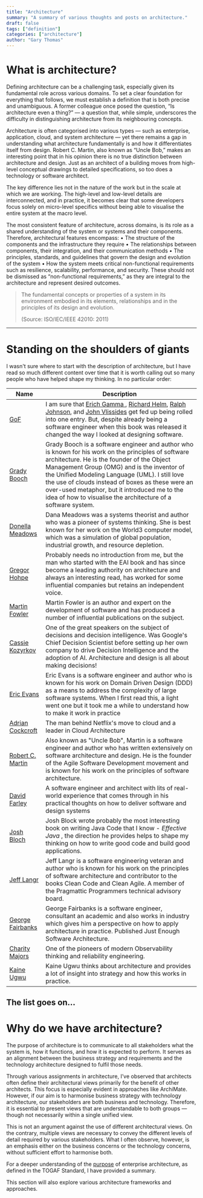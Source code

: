 ```yaml
---
title: "Architecture"
summary: "A summary of various thoughts and posts on architecture."
draft: false
tags: ["definition"]
categories: ["architecture"]
author: "Gary Thomas"
---
```


# What is architecture?

Defining architecture can be a challenging task, especially given its fundamental role across various domains. To set a clear foundation for everything that follows, we must establish a definition that is both precise and unambiguous. A former colleague once posed the question, “Is architecture even a thing?” — a question that, while simple, underscores the difficulty in distinguishing architecture from its neighbouring concepts.

Architecture is often categorised into various types — such as enterprise, application, cloud, and system architecture — yet there remains a gap in understanding what architecture fundamentally is and how it differentiates itself from design. Robert C. Martin, also known as “Uncle Bob,” makes an interesting point that in his opinion there is no true distinction between architecture and design. Just as an architect of a building moves from high-level conceptual drawings to detailed specifications, so too does a technology or software architect.

The key difference lies not in the nature of the work but in the scale at which we are working. The high-level and low-level details are interconnected, and in practice, it becomes clear that some developers focus solely on micro-level specifics without being able to visualise the entire system at the macro level.

The most consistent feature of architecture, across domains, is its role as a shared understanding of the system or systems and their components. Therefore, architectural features encompass:
	•	The structure of the components and the infrastructure they require
	•	The relationships between components, their integration, and their communication methods
	•	The principles, standards, and guidelines that govern the design and evolution of the system
	•	How the system meets critical non-functional requirements such as resilience, scalability, performance, and security. These should not be dismissed as “non-functional requirements,” as they are integral to the architecture and represent desired outcomes.

> The fundamental concepts or properties of a system in its environment embodied in its elements, relationships and in the principles of its design and evolution.
> 
> (Source: ISO/IEC/IEEE 42010: 2011)

---

# Standing on the shoulders of giants
I wasn't sure where to start with the description of architecture, but I have read so much different content over time that it is worth calling out so many people who have helped shape my thinking. In no particular order:

| Name | Description |
| --- | --- |
| [GoF](https://en.wikipedia.org/wiki/Design_Patterns) | I am sure that [Erich Gamma	](https://en.wikipedia.org/wiki/Erich_Gamma), [Richard Helm](https://en.wikipedia.org/wiki/Richard_Helm), [Ralph Johnson](https://en.wikipedia.org/wiki/Ralph_Johnson), and [John Vlissides](https://en.wikipedia.org/wiki/John_Vlissides) get fed up being rolled into one entry. But, despite already being a software engineer when this book was released it changed the way I looked at designing software. |
| [Grady Booch](https://en.wikipedia.org/wiki/Grady_Booch) | Grady Booch is a software engineer and author who is known for his work on the principles of software architecture. He is the founder of the Object Management Group (OMG) and is the inventor of the Unified Modeling Language (UML). I still love the use of clouds instead of boxes as these were an over-used metaphor, but it introduced me to the idea of how to visualise the architecture of a software system. |
| [Donella Meadows](https://en.wikipedia.org/wiki/Dana_Meadows) | Dana Meadows was a systems theorist and author who was a pioneer of systems thinking. She is best known for her work on the World3 computer model, which was a simulation of global population, industrial growth, and resource depletion. |
| [Gregor Hohpe](https://architectelevator.com/)| Probably needs no introduction from me, but the man who started with the EAI book and has since become a leading authority on architecture and always an interesting read, has worked for some influential companies but retains an independent voice. |
| [Martin Fowler](https://martinfowler.com/) | Martin Fowler is an author and expert on the development of software and has produced a number of influential publications on the subject. |
| [Cassie Kozyrkov](https://www.kozyr.com/) | One of the great speakers on the subject of decisions and decision intelligence. Was Google's Chief Decision Scientist before setting up her own company to drive Decision Intelligence and the adoption of AI. Architecture and design is all about making decisions! |
| [Eric Evans](https://www.domainlanguage.com/ddd/) | Eric Evans is a software engineer and author who is known for his work on Domain Driven Design (DDD) as a means to address the complexity of large software systems. When I first read this, a light went one but it took me a while to understand how to make it work in practice |
| [Adrian Cockcroft](https://www.linkedin.com/in/adriancockcroft/)| The man behind Netflix's move to cloud and a leader in Cloud Architecture|
| [Robert C. Martin](http://blog.cleancoder.com/) | Also known as "Uncle Bob", Martin is a software engineer and author who has written extensively on software architecture and design. He is the founder of the Agile Software Development movement and is known for his work on the principles of software architecture. |
| [David Farley](https://www.davefarley.net/) | A software engineer and architect with lits of real-world experience that comes through in his practical thoughts on how to deliver software and design systems |
| [Josh Bloch](https://en.wikipedia.org/wiki/Joshua_Bloch) | Josh Block wrote probably the most interesting book on writing Java Code that I know - *Effective Java* , the direction he provides helps to shape my thinking on how to write good code and build good applications. |
| [Jeff Langr](https://www.langrsoft.com/about/) | Jeff Langr is a software engineering veteran and author who is known for his work on the principles of software architecture and contributor to the books Clean Code and Clean Agile. A member of the Pragmattic Programmers technical advisory board. |
| [George Fairbanks](https://georgefairbanks.com/) | George Fairbanks is a software engineer, consultant an academic and also works in industry which gives him a perspective on how to apply architecture in practice. Published Just Enough Software Architecture. |
| [Charity Majors](https://www.honeycomb.io/teammember/charity-majors) | One of the pioneers of modern Observability thinking and reliability engineering. |
| [Kaine Ugwu](https://www.kaine.pro/my-story) | Kaine Ugwu thinks about architecture and provides a lot of insight into strategy and how this works in practice. |

The list goes on...
---

# Why do we have architecture?
The purpose of architecture is to communicate to all stakeholders what the system is, how it functions, and how it is expected to perform. It serves as an alignment between the business strategy and requirements and the technology architecture designed to fulfil those needs.

Through various assignments in architecture, I’ve observed that architects often define their architectural views primarily for the benefit of other architects. This focus is especially evident in approaches like ArchiMate. However, if our aim is to harmonise business strategy with technology architecture, our stakeholders are both business and technology. Therefore, it is essential to present views that are understandable to both groups — though not necessarily within a single unified view.

This is not an argument against the use of different architectural views. On the contrary, multiple views are necessary to convey the different levels of detail required by various stakeholders. What I often observe, however, is an emphasis either on the business concerns or the technology concerns, without sufficient effort to harmonise both.

For a deeper understanding of the [purpose](/architecture/togaf/purpose) of enterprise architecture, as defined in the TOGAF Standard, I have provided a summary.

This section will also explore various architecture frameworks and approaches.